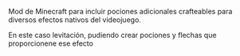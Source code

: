 Mod de Minecraft para incluir pociones adicionales crafteables para diversos efectos nativos del videojuego.

En este caso levitación, pudiendo crear pociones y flechas que proporcionene ese efecto
